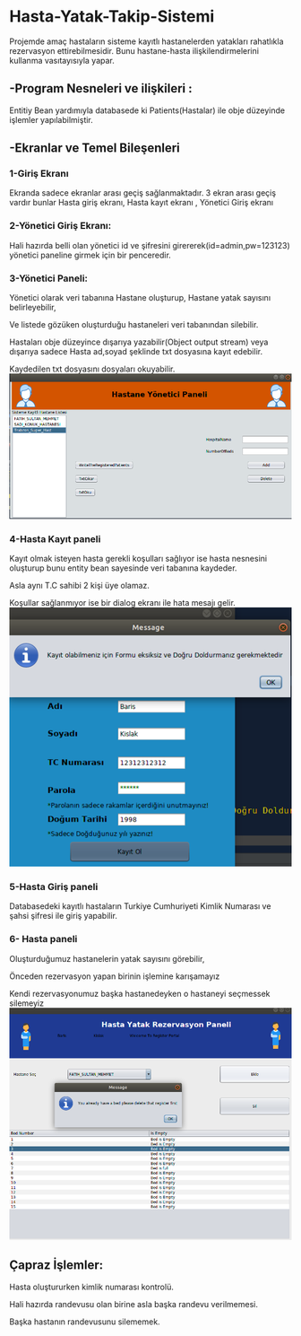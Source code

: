 # Hasta-Yatak-Takip-Sistemi
 

Projemde amaç hastaların sisteme kayıtlı hastanelerden yatakları rahatlıkla rezervasyon ettirebilmesidir. Bunu hastane-hasta ilişkilendirmelerini kullanma vasıtayısıyla yapar. 

 

## -Program Nesneleri ve ilişkileri : 

Entitiy Bean yardımıyla databasede ki Patients(Hastalar) ile obje düzeyinde işlemler yapılabilmiştir. 

## -Ekranlar ve Temel Bileşenleri 

### 1-Giriş Ekranı 

Ekranda sadece ekranlar arası geçiş sağlanmaktadır. 3 ekran arası geçiş vardır bunlar Hasta giriş ekranı, Hasta kayıt ekranı , Yönetici Giriş ekranı 

### 2-Yönetici Giriş Ekranı: 

Hali hazırda belli olan yönetici id ve şifresini girererek(id=admin,pw=123123) yönetici paneline girmek için bir penceredir. 

### 3-Yönetici Paneli: 

Yönetici olarak veri tabanına Hastane oluşturup, Hastane yatak sayısını belirleyebilir, 

Ve listede gözüken oluşturduğu hastaneleri veri tabanından silebilir. 

Hastaları obje düzeyince dışarıya yazabilir(Object output stream) veya dışarıya sadece Hasta ad,soyad şeklinde txt dosyasına kayıt edebilir. 

Kaydedilen txt dosyasını dosyaları okuyabilir. 
![alt text](https://github.com/kislakba/Hasta-Yatak-Takip-Sistemi/blob/master/img/yonetici.png )
### 4-Hasta Kayıt paneli 

Kayıt olmak isteyen hasta gerekli koşulları sağlıyor ise hasta nesnesini oluşturup bunu entity bean sayesinde veri tabanına kaydeder. 

Asla aynı T.C sahibi 2 kişi üye olamaz. 

Koşullar sağlanmıyor ise bir dialog ekranı ile hata mesajı gelir. 
![alt text](https://github.com/kislakba/Hasta-Yatak-Takip-Sistemi/blob/master/img/hastaHata.png )

### 5-Hasta Giriş paneli 

Databasedeki kayıtlı hastaların Turkiye Cumhuriyeti Kimlik Numarası ve şahsi şifresi ile giriş yapabilir. 

### 6- Hasta paneli 

Oluşturduğumuz hastanelerin yatak sayısını görebilir, 

Önceden rezervasyon yapan birinin işlemine karışamayız 

Kendi rezervasyonumuz başka hastanedeyken o hastaneyi seçmessek silemeyiz 
![alt text](https://github.com/kislakba/Hasta-Yatak-Takip-Sistemi/blob/master/img/hastapaneli.png )


## Çapraz İşlemler: 

Hasta oluştururken kimlik numarası kontrolü. 

Hali hazırda randevusu olan birine asla başka randevu verilmemesi. 

Başka hastanın randevusunu silememek. 

  

 

 
